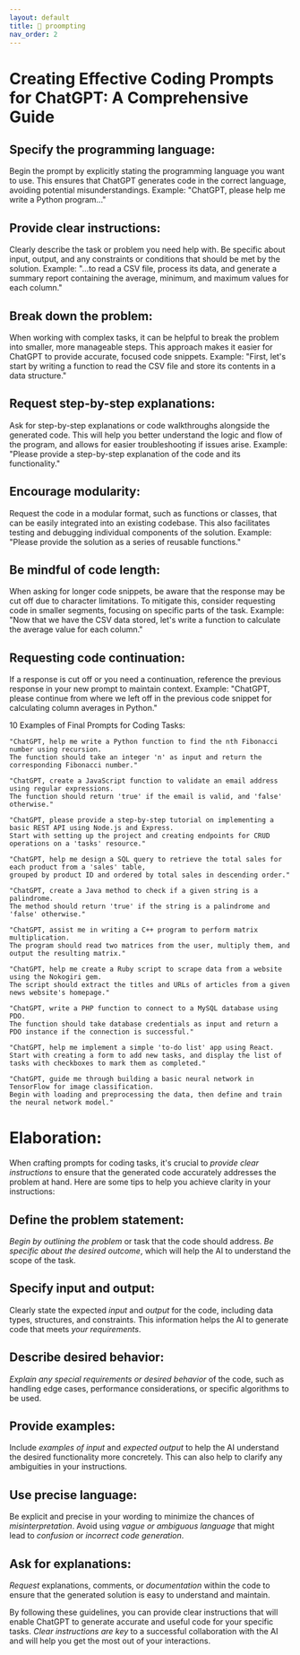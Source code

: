 ```yaml
---
layout: default
title: 🧠 proompting
nav_order: 2
---
```


# Creating Effective Coding Prompts for ChatGPT: A Comprehensive Guide



## Specify the programming language:
Begin the prompt by explicitly stating the programming language you want to use. This ensures that ChatGPT generates code in the correct language, avoiding potential misunderstandings.
Example: "ChatGPT, please help me write a Python program..."

## Provide clear instructions:
Clearly describe the task or problem you need help with. Be specific about input, output, and any constraints or conditions that should be met by the solution.
Example: "...to read a CSV file, process its data, and generate a summary report containing the average, minimum, and maximum values for each column."

## Break down the problem:
When working with complex tasks, it can be helpful to break the problem into smaller, more manageable steps. This approach makes it easier for ChatGPT to provide accurate, focused code snippets.
Example: "First, let's start by writing a function to read the CSV file and store its contents in a data structure."

## Request step-by-step explanations:
Ask for step-by-step explanations or code walkthroughs alongside the generated code. This will help you better understand the logic and flow of the program, and allows for easier troubleshooting if issues arise.
Example: "Please provide a step-by-step explanation of the code and its functionality."

## Encourage modularity:
Request the code in a modular format, such as functions or classes, that can be easily integrated into an existing codebase. This also facilitates testing and debugging individual components of the solution.
Example: "Please provide the solution as a series of reusable functions."

## Be mindful of code length:
When asking for longer code snippets, be aware that the response may be cut off due to character limitations. To mitigate this, consider requesting code in smaller segments, focusing on specific parts of the task.
Example: "Now that we have the CSV data stored, let's write a function to calculate the average value for each column."

## Requesting code continuation:
If a response is cut off or you need a continuation, reference the previous response in your new prompt to maintain context.
Example: "ChatGPT, please continue from where we left off in the previous code snippet for calculating column averages in Python."

10 Examples of Final Prompts for Coding Tasks:
```
"ChatGPT, help me write a Python function to find the nth Fibonacci number using recursion. 
The function should take an integer 'n' as input and return the corresponding Fibonacci number."
```

```
"ChatGPT, create a JavaScript function to validate an email address using regular expressions. 
The function should return 'true' if the email is valid, and 'false' otherwise."
```

```
"ChatGPT, please provide a step-by-step tutorial on implementing a basic REST API using Node.js and Express. 
Start with setting up the project and creating endpoints for CRUD operations on a 'tasks' resource."
```

```
"ChatGPT, help me design a SQL query to retrieve the total sales for each product from a 'sales' table,
grouped by product ID and ordered by total sales in descending order."
```

```
"ChatGPT, create a Java method to check if a given string is a palindrome. 
The method should return 'true' if the string is a palindrome and 'false' otherwise."
```

```
"ChatGPT, assist me in writing a C++ program to perform matrix multiplication. 
The program should read two matrices from the user, multiply them, and output the resulting matrix."
```

```
"ChatGPT, help me create a Ruby script to scrape data from a website using the Nokogiri gem. 
The script should extract the titles and URLs of articles from a given news website's homepage."
```

```
"ChatGPT, write a PHP function to connect to a MySQL database using PDO. 
The function should take database credentials as input and return a PDO instance if the connection is successful."
```

```
"ChatGPT, help me implement a simple 'to-do list' app using React. 
Start with creating a form to add new tasks, and display the list of tasks with checkboxes to mark them as completed."
```

```
"ChatGPT, guide me through building a basic neural network in TensorFlow for image classification. 
Begin with loading and preprocessing the data, then define and train the neural network model."
```


# Elaboration:

When crafting prompts for coding tasks, it's crucial to *provide clear instructions* to ensure that the generated code accurately addresses the problem at hand. Here are some tips to help you achieve clarity in your instructions:

## Define the problem statement:
*Begin by outlining the problem* or task that the code should address. 
*Be specific about the desired outcome*, which will help the AI to understand the scope of the task.

## Specify input and output:
Clearly state the expected *input* and *output* for the code, including data types, structures, and constraints. 
This information helps the AI to generate code that meets *your requirements*.

## Describe desired behavior:
*Explain any special requirements or desired behavior* of the code, such as handling edge cases, performance considerations, or specific algorithms to be used.

## Provide examples:
Include *examples of input* and *expected output* to help the AI understand the desired functionality more concretely. 
This can also help to clarify any ambiguities in your instructions.

## Use precise language:
Be explicit and precise in your wording to minimize the chances of *misinterpretation*. 
Avoid using *vague or ambiguous language* that might lead to *confusion* or *incorrect code generation*.

## Ask for explanations:
*Request* explanations, comments, or *documentation* within the code to ensure that the generated solution is easy to understand and maintain.

By following these guidelines, you can provide clear instructions that will enable ChatGPT to generate accurate and useful code for your specific tasks.
*Clear instructions are key* to a successful collaboration with the AI and will help you get the most out of your interactions.



